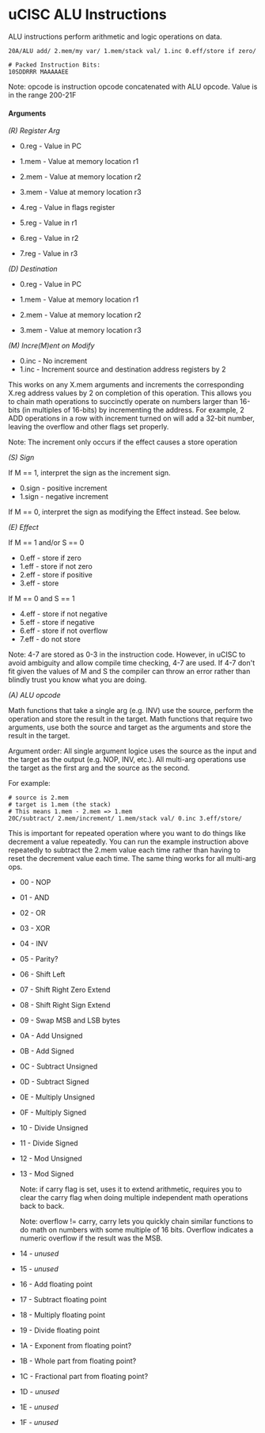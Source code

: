 # uCISC ALU Instructions

ALU instructions perform arithmetic and logic operations on data.

```
20A/ALU add/ 2.mem/my var/ 1.mem/stack val/ 1.inc 0.eff/store if zero/

# Packed Instruction Bits:
10SDDRRR MAAAAAEE
```

Note: opcode is instruction opcode concatenated with ALU opcode. Value
is in the range 200-21F

#### Arguments

*(R) Register Arg*

* 0.reg - Value in PC

* 1.mem - Value at memory location r1
* 2.mem - Value at memory location r2
* 3.mem - Value at memory location r3

* 4.reg - Value in flags register
* 5.reg - Value in r1
* 6.reg - Value in r2
* 7.reg - Value in r3

*(D) Destination*

* 0.reg - Value in PC

* 1.mem - Value at memory location r1
* 2.mem - Value at memory location r2
* 3.mem - Value at memory location r3

*(M) Incre(M)ent on Modify*

* 0.inc - No increment
* 1.inc - Increment source and destination address registers by 2

This works on any X.mem arguments and increments the corresponding X.reg
address values by 2 on completion of this operation. This allows you to
chain math operations to succinctly operate on numbers larger than 16-bits
(in multiples of 16-bits) by incrementing the address. For example, 2 ADD
operations in a row with increment turned on will add a 32-bit number,
leaving the overflow and other flags set properly.

Note: The increment only occurs if the effect causes a store operation

*(S) Sign*

If M == 1, interpret the sign as the increment sign.

* 0.sign - positive increment
* 1.sign - negative increment

If M == 0, interpret the sign as modifying the Effect instead. See below.

*(E) Effect*

If M == 1 and/or S == 0

* 0.eff - store if zero
* 1.eff - store if not zero
* 2.eff - store if positive
* 3.eff - store

If M == 0 and S == 1

* 4.eff - store if not negative
* 5.eff - store if negative
* 6.eff - store if not overflow
* 7.eff - do not store

Note: 4-7 are stored as 0-3 in the instruction code. However, in uCISC to avoid ambiguity
and allow compile time checking, 4-7 are used. If 4-7 don't fit given the values of M and S
the compiler can throw an error rather than blindly trust you know what you are doing.

*(A) ALU opcode*

Math functions that take a single arg (e.g. INV) use the source, perform
the operation and store the result in the target. Math functions that
require two arguments, use both the source and target as the arguments
and store the result in the target.

Argument order: All single argument logice uses the source as the
input and the target as the output (e.g. NOP, INV, etc.).
All multi-arg operations use the target as the first arg and the
source as the second.

For example:

```
# source is 2.mem
# target is 1.mem (the stack)
# This means 1.mem - 2.mem => 1.mem
20C/subtract/ 2.mem/increment/ 1.mem/stack val/ 0.inc 3.eff/store/
```

This is important for repeated operation where you want to do
things like decrement a value repeatedly. You can run the example
instruction above repeatedly to subtract the 2.mem value each time
rather than having to reset the decrement value each time. The
same thing works for all multi-arg ops.

* 00 - NOP
* 01 - AND
* 02 - OR
* 03 - XOR
* 04 - INV
* 05 - Parity?

* 06 - Shift Left
* 07 - Shift Right Zero Extend
* 08 - Shift Right Sign Extend

* 09 - Swap MSB and LSB bytes

* 0A - Add Unsigned
* 0B - Add Signed
* 0C - Subtract Unsigned
* 0D - Subtract Signed

* 0E - Multiply Unsigned
* 0F - Multiply Signed
* 10 - Divide Unsigned
* 11 - Divide Signed
* 12 - Mod Unsigned
* 13 - Mod Signed

  Note: if carry flag is set, uses it to extend arithmetic, requires you
  to clear the carry flag when doing multiple independent math
  operations back to back.

  Note: overflow != carry, carry lets you quickly chain similar functions
  to do math on numbers with some multiple of 16 bits. Overflow
  indicates a numeric overflow if the result was the MSB.

* 14 - _unused_
* 15 - _unused_
* 16 - Add floating point
* 17 - Subtract floating point
* 18 - Multiply floating point
* 19 - Divide floating point
* 1A - Exponent from floating point?
* 1B - Whole part from floating point?
* 1C - Fractional part from floating point?

* 1D - _unused_
* 1E - _unused_
* 1F - _unused_

